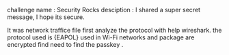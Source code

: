 challenge name : Security Rocks 
desciption : I shared a super secret message, I hope its secure.


It was network traffice file first analyze the protocol with help wireshark. the protocol used is {EAPOL} used in Wi-Fi networks  and package are encrypted find need to find the passkey .

